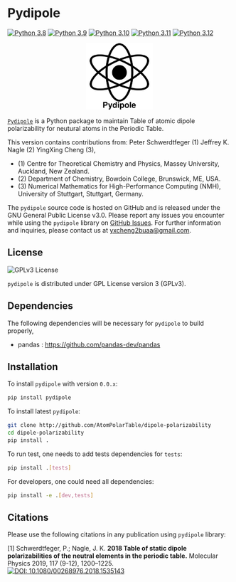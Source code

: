 # Pydipole
[![Python 3.8](https://img.shields.io/badge/python-3.8-blue.svg)](https://docs.python.org/3.8/)
[![Python 3.9](https://img.shields.io/badge/python-3.9-blue.svg)](https://docs.python.org/3.9/)
[![Python 3.10](https://img.shields.io/badge/python-3.10-blue.svg)](https://docs.python.org/3.10/)
[![Python 3.11](https://img.shields.io/badge/python-3.11-blue.svg)](https://docs.python.org/3.11/)
[![Python 3.12](https://img.shields.io/badge/python-3.12-blue.svg)](https://docs.python.org/3.12/)

<div align="center">
  <img src="./docs/pydipole.svg"  width="150px" />
</div>

[`Pydipole`](https://github.com/AtomPolarTable/dipole-polarizability) is a Python package to maintain Table of atomic dipole polarizability for neutural atoms in the Periodic Table.

This version contains contributions from:
Peter Schwerdtfeger (1)
Jeffrey K. Nagle (2)
YingXing Cheng (3),

- (1) Centre for Theoretical Chemistry and Physics, Massey University, Auckland, New Zealand.
- (2) Department of Chemistry, Bowdoin College, Brunswick, ME, USA.
- (3) Numerical Mathematics for High-Performance Computing (NMH), University of Stuttgart, Stuttgart, Germany.

The `pydipole` source code is hosted on GitHub and is released under the GNU General Public License v3.0.
Please report any issues you encounter while using the `pydipole` library on [GitHub Issues](https://github.com/AtomPolarTable/pydipole/issues/new).
For further information and inquiries, please contact us at yxcheng2buaa@gmail.com.


## License

![GPLv3 License](https://img.shields.io/badge/license-GPLv3-blue.svg)


`pydipole` is distributed under GPL License version 3 (GPLv3).

## Dependencies

The following dependencies will be necessary for `pydipole` to build properly,

* pandas : https://github.com/pandas-dev/pandas


## Installation

To install `pydipole` with version `0.0.x`:

```bash
pip install pydipole
```

To install latest `pydipole`:

```bash
git clone http://github.com/AtomPolarTable/dipole-polarizability
cd dipole-polarizability
pip install .
```

To run test, one needs to add tests dependencies for `tests`:

```bash
pip install .[tests]
```

For developers, one could need all dependencies:
```bash
pip install -e .[dev,tests]
```

## Citations

Please use the following citations in any publication using `pydipole` library:

[1] Schwerdtfeger, P.; Nagle, J. K.
**2018 Table of static dipole polarizabilities of the neutral elements in the periodic table.**
Molecular Physics 2019, 117 (9-12), 1200–1225.
[![DOI: 10.1080/00268976.2018.1535143](https://img.shields.io/badge/DOI-10.1080/00268976.2018.1535143-blue)](https://doi.org/10.1080/00268976.2018.1535143)
